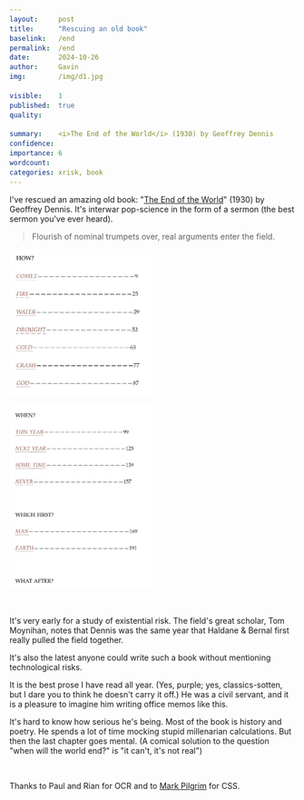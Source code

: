 ```yaml
---
layout:     post
title:      "Rescuing an old book"
baselink:   /end
permalink:  /end
date:       2024-10-26
author:     Gavin   
img:        /img/d1.jpg

visible:    1
published:  true
quality:    

summary:    <i>The End of the World</i> (1930) by Geoffrey Dennis
confidence: 
importance: 6
wordcount:  
categories: xrisk, book
---
```


I've rescued an amazing old book: "<a href="/dennis">The End of the World</a>" (1930) by Geoffrey Dennis. It's interwar pop-science in the form of a sermon (the best sermon you've ever heard). 

> Flourish of nominal trumpets over, real arguments enter the field.

<a href="/dennis"><img width="50%" src="/img/d2.jpg" /></a>

<a href="/dennis"><img width="50%" src="/img/d3.jpg" /></a>

<br>

It's very early for a study of existential risk. The field's great scholar, Tom Moynihan, notes that Dennis was the same year that Haldane & Bernal first really pulled the field together.

It's also the latest anyone could write such a book without mentioning technological risks.

It is the best prose I have read all year. (Yes, purple; yes, classics-sotten, but I dare you to think he doesn't carry it off.) He was a civil servant, and it is a pleasure to imagine him writing office memos like this.

It's hard to know how serious he's being. Most of the book is history and poetry. He spends a lot of time mocking stupid millenarian calculations. But then the last chapter goes mental. (A comical solution to the question "when will the world end?" is "it can't, it's not real")

<br>

Thanks to Paul and Rian for OCR and to [Mark Pilgrim](https://meyerweb.com/eric/thoughts/2011/10/04/searching-for-mark-pilgrim/) for CSS.

<br><br>